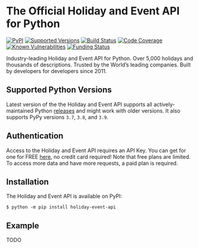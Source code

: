 # The Official Holiday and Event API for Python

[![PyPI](https://img.shields.io/pypi/v/holiday-event-api)](https://pypi.org/project/holiday-event-api)
[![Supported Versions](https://img.shields.io/pypi/westy92/holiday-event-api.svg)](https://pypi.org/project/holiday-event-api)
[![Build Status](https://github.com/westy92/holiday-event-api-python/actions/workflows/github-actions.yml/badge.svg)](https://github.com/westy92/holiday-event-api-python/actions)
[![Code Coverage](https://codecov.io/gh/westy92/holiday-event-api-python/branch/main/graph/badge.svg)](https://codecov.io/gh/westy92/holiday-event-api-python)
[![Known Vulnerabilities](https://snyk.io/test/github/westy92/holiday-event-api-python/badge.svg)](https://snyk.io/test/github/westy92/holiday-event-api-python)
[![Funding Status](https://img.shields.io/github/sponsors/westy92)](https://github.com/sponsors/westy92)

Industry-leading Holiday and Event API for Python. Over 5,000 holidays and thousands of descriptions. Trusted by the World’s leading companies. Built by developers for developers since 2011.

## Supported Python Versions
Latest version of the the Holiday and Event API supports all actively-maintained Python [releases](https://devguide.python.org/versions/) and might work with older versions. It also supports PyPy versions `3.7`, `3.8`, and `3.9`.

## Authentication

Access to the Holiday and Event API requires an API Key. You can get for one for FREE [here](https://apilayer.com/marketplace/checkiday-api#pricing), no credit card required! Note that free plans are limited. To access more data and have more requests, a paid plan is required.

## Installation

The Holiday and Event API is available on PyPI:
```
$ python -m pip install holiday-event-api
```

## Example

TODO